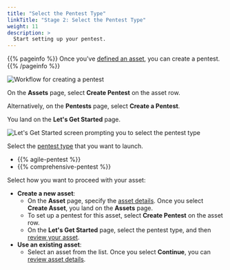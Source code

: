 ```yaml
---
title: "Select the Pentest Type"
linkTitle: "Stage 2: Select the Pentest Type"
weight: 11
description: >
  Start setting up your pentest.
---
```


{{% pageinfo %}}
Once you've [defined an asset](/getting-started/assets/), you can create a pentest.
{{% /pageinfo %}}

![Workflow for creating a pentest](/gsg/CreatePentestFlowStep2.png "Workflow for creating a pentest")
<br>

On the **Assets** page, select **Create Pentest** on the asset row.

Alternatively, on the **Pentests** page, select **Create a Pentest**.

You land on the **Let's Get Started** page.

![Let's Get Started screen prompting you to select the pentest type](/gsg/LetsGetStarted.png "Let's Get Started screen prompting you to select the pentest type")

Select the [pentest type](/platform-deep-dive/pentests/pentest-types/) that you want to launch.

- {{% agile-pentest %}}
- {{% comprehensive-pentest %}}

Select how you want to proceed with your asset:

- **Create a new asset**:
  - On the **Asset** page, specify the [asset details](/getting-started/assets/#asset-details). Once you select **Create Asset**, you land on the **Assets** page.
  - To set up a pentest for this asset, select **Create Pentest** on the asset row.
  - On the **Let's Get Started** page, select the pentest type, and then [review your asset](/getting-started/review-asset/).
- **Use an existing asset**:
  - Select an asset from the list. Once you select **Continue**, you can [review asset details](/getting-started/review-asset/).
